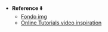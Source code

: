 - **Reference ⬇️**
  - [Fondo img](https://wallhaven.cc/w/n6mg37)
  - [Online Tutorials video inspiration](https://youtu.be/uRxuhPJwgfU?si=9zgdbauD5BwAB8oZ)
